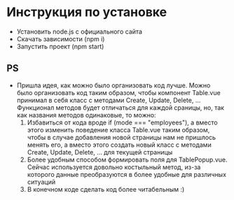 # Инструкция по установке

- Установить node.js с официального сайта
- Скачать зависимости (npm i)
- Запустить проект (npm start)

## PS

- Пришла идея, как можно было организовать код лучше. Можно было организовать код таким образом, чтобы  компонент Table.vue принимал в себя класс с методами Create, Update, Delete, ... Функционал методов будет отличаться для каждой сраницы, но, так как названия методов одинаковые, то можно:
   1) Избавиться от кода вроде if (mode === "employees"), а вместо этого изменить поведение класса Table.vue таким образом, чтобы в случае добавления новой страницы нам не пришлось менять его, а вместо этого создать новый класс с методами Create, Update, Delete, ... для текущей страницы
   2) Более удобным способом формировать поля для TablePopup.vue. Сейчас используется довольно костыльный метод, из-за которого данные преобразуются в более удобные для различных ситуаций
   3) В конечном коде сделать код более читабельным :)
